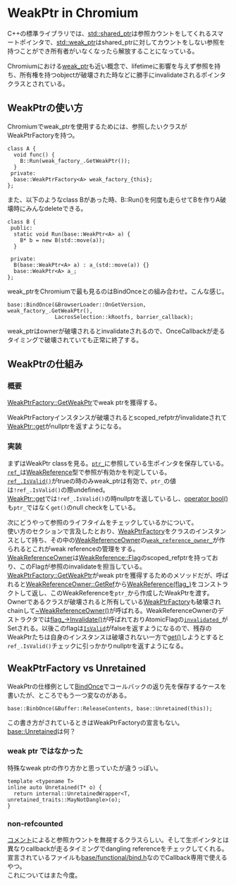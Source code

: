 # WeakPtr in Chromium
C++の標準ライブラリでは、[std::shared_ptr](https://cpprefjp.github.io/reference/memory/shared_ptr.html)は参照カウントをしてくれるスマートポインタで、[std::weak_ptr](https://cpprefjp.github.io/reference/memory/weak_ptr.html)はshared_ptrに対してカウントをしない参照を持つことができ所有者がいなくなったら解放することになっている。

Chromiumにおける[weak_ptr](https://source.chromium.org/chromium/chromium/src/+/main:base/memory/weak_ptr.h;l=227;drc=5eac04a1be3edecafb8061e56000d1d4c72c0f7b)も近い概念で、lifetimeに影響を与えず参照を持ち、所有権を持つobjectが破壊された時などに勝手にinvalidateされるポインタクラスとされている。

## WeakPtrの使い方
Chromiumでweak_ptrを使用するためには、参照したいクラスがWeakPtrFactoryを持つ。
```cpp=
class A {
  void func() {
    B::Run(weak_factory_.GetWeakPtr());
  }
 private:
  base::WeakPtrFactory<A> weak_factory_{this};
};
```
また、以下のようなclass Bがあった時、B::Run()を何度も走らせてBを作りA破壊時にみんなdeleteできる。
```cpp=
class B {
 public:
  static void Run(base::WeakPtr<A> a) {
    B* b = new B(std::move(a));
  }
  
 private:
  B(base::WeakPtr<A> a) : a_(std::move(a)) {}
  base::WeakPtr<A> a_;
};
```
weak_ptrをChromiumで最も見るのはBindOnceとの組み合わせ。こんな感じ。
```cpp=
base::BindOnce(&BrowserLoader::OnGetVersion, weak_factory_.GetWeakPtr(),
               LacrosSelection::kRootfs, barrier_callback);
```
weak_ptrはownerが破壊されるとinvalidateされるので、OnceCallbackが走るタイミングで破壊されていても正常に終了する。

## WeakPtrの仕組み

### 概要
[WeakPtrFactory::GetWeakPtr](https://source.chromium.org/chromium/chromium/src/+/refs/heads/main:base/memory/weak_ptr.h;l=383;drc=1486850541d21b2aab1739e5a1958aa95c67e15f)でweak ptrを獲得する。

WeakPtrFactoryインスタンスが破壊されるとscoped_refptrがinvalidateされて[WeakPtr::get](https://source.chromium.org/chromium/chromium/src/+/refs/heads/main:base/memory/weak_ptr.h;l=262;drc=1486850541d21b2aab1739e5a1958aa95c67e15f)がnullptrを返すようになる。

### 実装
まずはWeakPtr classを見る。[`ptr_`](https://source.chromium.org/chromium/chromium/src/+/refs/heads/main:base/memory/weak_ptr.h;l=326;drc=1486850541d21b2aab1739e5a1958aa95c67e15f)に参照している生ポインタを保存している。[`ref_`](https://source.chromium.org/chromium/chromium/src/+/refs/heads/main:base/memory/weak_ptr.h;l=318;drc=1486850541d21b2aab1739e5a1958aa95c67e15f)は[WeakReference](https://source.chromium.org/chromium/chromium/src/+/refs/heads/main:base/memory/weak_ptr.h;l=102;drc=1486850541d21b2aab1739e5a1958aa95c67e15f)型で参照が有効かを判定している。  
[`ref_.IsValid()`](https://source.chromium.org/chromium/chromium/src/+/refs/heads/main:base/memory/weak_ptr.h;l=143;drc=1486850541d21b2aab1739e5a1958aa95c67e15f)がtrueの時のみweak_ptrは有効で、`ptr_`の値は`!ref_.IsValid()`の際undefined。  
[WeakPtr::get](https://source.chromium.org/chromium/chromium/src/+/refs/heads/main:base/memory/weak_ptr.h;l=262;drc=1486850541d21b2aab1739e5a1958aa95c67e15f)では`!ref_.IsValid()`の時nullptrを返しているし、[operator bool()](https://source.chromium.org/chromium/chromium/src/+/refs/heads/main:base/memory/weak_ptr.h;l=279;drc=1486850541d21b2aab1739e5a1958aa95c67e15f)も`ptr_`ではなく`get()`のnull checkをしている。

次にどうやって参照のライフタイムをチェックしているかについて。  
使い方のセクションで言及したとおり、[WeakPtrFactory](https://source.chromium.org/chromium/chromium/src/+/refs/heads/main:base/memory/weak_ptr.h;l=363;drc=1486850541d21b2aab1739e5a1958aa95c67e15f)をクラスのインスタンスとして持ち、その中の[WeakReferenceOwner](https://source.chromium.org/chromium/chromium/src/+/refs/heads/main:base/memory/weak_ptr.h;l=157;drc=1486850541d21b2aab1739e5a1958aa95c67e15f)の[`weak_reference_owner_`](https://source.chromium.org/chromium/chromium/src/+/refs/heads/main:base/memory/weak_ptr.h;l=352;drc=1486850541d21b2aab1739e5a1958aa95c67e15f)が作られるとこれがweak referenceの管理をする。  
[WeakReferenceOwner](https://source.chromium.org/chromium/chromium/src/+/refs/heads/main:base/memory/weak_ptr.h;l=157;drc=1486850541d21b2aab1739e5a1958aa95c67e15f)は[WeakReference::Flag](https://source.chromium.org/chromium/chromium/src/+/refs/heads/main:base/memory/weak_ptr.h;l=106;drc=1486850541d21b2aab1739e5a1958aa95c67e15f)のscoped_refptrを持っており、このFlagが参照のinvalidateを担当している。  
[WeakPtrFactory::GetWeakPtr](https://source.chromium.org/chromium/chromium/src/+/refs/heads/main:base/memory/weak_ptr.h;l=383;drc=1486850541d21b2aab1739e5a1958aa95c67e15f)がweak ptrを獲得するためのメソッドだが、呼ばれると[WeakReferenceOwner::GetRef](https://source.chromium.org/chromium/chromium/src/+/refs/heads/main:base/memory/weak_ptr.cc;l=89;drc=1486850541d21b2aab1739e5a1958aa95c67e15f)から[WeakReference(flag_)](https://source.chromium.org/chromium/chromium/src/+/refs/heads/main:base/memory/weak_ptr.cc;l=60;drc=1486850541d21b2aab1739e5a1958aa95c67e15f)をコンストラクトして返し、このWeakReferenceを`ptr_`から作成したWeakPtrを渡す。  
Ownerであるクラスが破壊されると所有している[WeakPtrFactory](https://source.chromium.org/chromium/chromium/src/+/refs/heads/main:base/memory/weak_ptr.h;l=363;drc=1486850541d21b2aab1739e5a1958aa95c67e15f)も破壊されchainして[~WeakReferenceOwner()](https://source.chromium.org/chromium/chromium/src/+/refs/heads/main:base/memory/weak_ptr.cc;l=85;drc=1486850541d21b2aab1739e5a1958aa95c67e15f)が呼ばれる。WeakReferenceOwnerのデストラクタでは[flag_->Invalidate()](https://source.chromium.org/chromium/chromium/src/+/refs/heads/main:base/memory/weak_ptr.cc;l=22;drc=1486850541d21b2aab1739e5a1958aa95c67e15f)が呼ばれておりAtomicFlagの[`invalidated_`](https://source.chromium.org/chromium/chromium/src/+/refs/heads/main:base/memory/weak_ptr.h;l=126;drc=1486850541d21b2aab1739e5a1958aa95c67e15f)がSetされる。以後このflagは[`IsValid`](https://source.chromium.org/chromium/chromium/src/+/refs/heads/main:base/memory/weak_ptr.cc;l=36;drc=1486850541d21b2aab1739e5a1958aa95c67e15f)がfalseを返すようになるので、残存のWeakPtrたちは自身のインスタンスは破壊されない一方で[get()](https://source.chromium.org/chromium/chromium/src/+/refs/heads/main:base/memory/weak_ptr.h;l=262;drc=1486850541d21b2aab1739e5a1958aa95c67e15f)しようとすると`ref_.IsValid()`チェックに引っかかりnullptrを返すようになる。



## WeakPtrFactory vs Unretained
WeakPtrの仕様例として[BindOnce](https://source.chromium.org/chromium/chromium/src/+/refs/heads/main:base/functional/bind.h;l=62;drc=1486850541d21b2aab1739e5a1958aa95c67e15f)でコールバックの返り先を保存するケースを書いたが、ところでもう一つ変なのがある。
```cpp=
base::BinbOnce(&Buffer::ReleaseContents, base::Unretained(this));
```
この書き方がされているときはWeakPtrFactoryの宣言もない。  
[base::Unretained](https://source.chromium.org/chromium/chromium/src/+/refs/heads/main:base/functional/bind.h;l=173;drc=1486850541d21b2aab1739e5a1958aa95c67e15f)は何？

### weak ptr ではなかった
特殊なweak ptrの作り方かと思っていたが違うっぽい。
```cpp=
template <typename T>
inline auto Unretained(T* o) {
  return internal::UnretainedWrapper<T, unretained_traits::MayNotDangle>(o);
}
```
### non-refcounted
[コメント](https://source.chromium.org/chromium/chromium/src/+/refs/heads/main:base/functional/bind.h;l=119-123;drc=1486850541d21b2aab1739e5a1958aa95c67e15f)によると参照カウントを無視するクラスらしい。そして生ポインタとは異なりcallbackが走るタイミングでdangling referenceをチェックしてくれる。  
宣言されているファイルも[base/functional/bind.h](https://source.chromium.org/chromium/chromium/src/+/refs/heads/main:base/functional/bind.h)なのでCallback専用で使えるやつ。  
これについてはまた今度。
